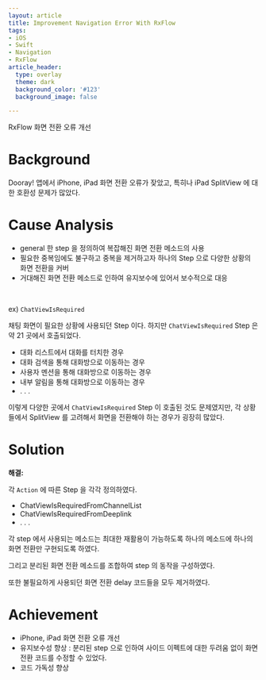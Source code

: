 ```yaml
---
layout: article
title: Improvement Navigation Error With RxFlow
tags:
- iOS
- Swift
- Navigation
- RxFlow
article_header:
  type: overlay
  theme: dark
  background_color: '#123'
  background_image: false

---
```

RxFlow 화면 전환 오류 개선

<!--more-->

# Background

Dooray! 앱에서 iPhone, iPad 화면 전환 오류가 잦았고, 특히나 iPad SplitView 에 대한 호환성 문제가 많았다. 

# Cause Analysis

- general 한 step 을 정의하여 복잡해진 화면 전환 메소드의 사용
- 필요한 중복임에도 불구하고 중복을 제거하고자 하나의 Step 으로 다양한 상황의 화면 전환을 커버
- 거대해진 화면 전환 메소드로 인하여 유지보수에 있어서 보수적으로 대응
<br>

ex) `ChatViewIsRequired` 

채팅 화면이 필요한 상황에 사용되던 Step 이다. 하지만 `ChatViewIsRequired` Step 은 약 21 곳에서 호출되었다.

- 대화 리스트에서 대화를 터치한 경우
- 대화 검색을 통해 대화방으로 이동하는 경우
- 사용자 멘션을 통해 대화방으로 이동하는 경우
- 내부 알림을 통해 대화방으로 이동하는 경우
- . . .

이렇게 다양한 곳에서 `ChatViewIsRequired` Step 이 호출된 것도 문제였지만, 각 상황들에서 SplitView 를 고려해서 화면을 전환해야 하는 경우가 굉장히 많았다.

# Solution

**해결:**

각 `Action` 에 따른 Step 을 각각 정의하였다. 

- ChatViewIsRequiredFromChannelList
- ChatViewIsRequiredFromDeeplink
- . . .

각 step 에서 사용되는 메소드는 최대한 재활용이 가능하도록 하나의 메소드에 하나의 화면 전환만 구현되도록 하였다. 

그리고 분리된 화면 전환 메소드를 조합하여 step 의 동작을 구성하였다. 

또한 불필요하게 사용되던 화면 전환 delay 코드들을 모두 제거하였다.

# Achievement
- iPhone, iPad 화면 전환 오류 개선
- 유지보수성 향상
    : 분리된 step 으로 인하여 사이드 이펙트에 대한 두려움 없이 화면 전환 코드를 수정할 수 있었다. 
- 코드 가독성 향상